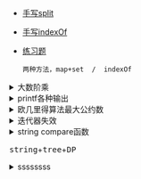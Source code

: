 - [手写split](https://github.com/silence7x7/Leetcode/blob/master/%E9%A2%98%E8%A7%A3/split.md)
- [手写indexOf](https://www.cnblogs.com/zhangshi/p/6502987.html)
- [练习题](https://leetcode-cn.com/problems/word-pattern/)

      两种方法，map+set  /  indexOf
<details>
<summary>大数阶乘</summary>

```c++
//用long数组存储阶乘结果，数组中的每个数存储阶乘的4位10进制数，不足的用0补充。
#include <stdio.h>
long res[10000];
int factorial(const int n){
    int i,j,carry,bit;
    for(res[bit=carry=0]=i=1;i<=n;++i,carry=0){
        for(j=0;j<=bit;++j){
            res[j]=res[j]*i+carry;
            carry=res[j]/10000;
            res[j]%=10000;
        }
        if (carry) res[++bit]=carry;//如果进位就要高位再开一位写数字
    }
    for(printf("%ld",res[i=bit]);i;printf("%4.4ld",res[--i]));
    //%04d代表4位数，高位补0。但大佬都用%4.4ld为什么？
    return printf("\n");
}
int main(){
    for(int n;~scanf("%d",&n);factorial(n));
    //~是按位取反。scanf的返回值是输入值的个数
    //如果没有输入值则返回-1。对于-1按位求反得到0。所以如果没有输入则退出循环
    //常用while(~scanf())代替while(sacnf()!EOF)和while(sacnf()==2).
    //因为EOF定义为-1，所以用这个代替
    //但有漏洞：输入字母会陷入死循环
    //一旦输入的值为字符等不能成功赋值的量，scanf()赋值不成功，会把读到的内容又返回到stdin缓冲区，
    //且取反值使得while又进入到下一次循环，scanf()又从stdin缓冲区读到相同的内容，这样就形成了死循环……
    return 0;
}
```
</details>


<details>
<summary>printf各种输出</summary>
      
```c++
printf("%4d,",a[i]);
 123,   4,   3,   2,   1,   0,
//输出4位，用空格补

printf("%04d",a[i]);
0123,0004,0003,0002,0001,0000,
//用0补，但是不能用%14d,这不是用1补，而是14位空格补
同上
printf("%.4d",a[i]);
0123,0004,0003,0002,0001,0000,

printf("%4.3d",a[i]);
 123, 004, 003, 002, 001, 000,
//输出4位，0补3位
printf("%4.4d",a[i]);
0123,0004,0003,0002,0001,0000,
//输出4位，0补4位
```
</details>


<details>
<summary>欧几里得算法最大公约数</summary>
      
```c++
int gcd(int a, int b)//欧几里得算法求最大公约数
{
    if(b==0) return a;
    else return gcd(b, a%b);
}

//判断
gcd(buf[i], buf[j])==1代表最大公约数为1，即不能化简约分
算法精妙在于会自动交换a，b，太秀了
```
</details>

<details>
<summary>迭代器失效</summary>

```c++
//在vector迭代器遍历时删除或插入数据，导致迭代器失效
vector<int> ans(4);
    ans[0]=1;
    for(auto n:ans)
    	if(n!=0)ans.push_back(9);
    int i=0;
    for(auto n:ans){
        cout<<i<<"  "<<n<<endl;
	  i++;
    }
 //得到输出结果：
0  1
1  0
2  0
3  0
4  9
5  9
并不会一直增长，因为vector动态增长原理，遍历时vec就这么大，迭代器遍历时不会改变大小。
所以最后并不会无限插入数据9
```
reference:  
[可以vec改用list解决](https://blog.csdn.net/hechao3225/article/details/55101344)  
[迭代器失效](https://blog.csdn.net/petersmart123/article/details/53304437)
</details>

<details>
<summary>string compare函数</summary>
      
- [compare](http://www.cplusplus.com/reference/string/string/compare/)  
```c++
str1.compare(0,i,str2,0,i)==0//str1的0开始i个长度与str2的0开始i个长度比较。
```
c语言<string.h>用的是[strcmp](https://www.runoob.com/cprogramming/c-function-strcmp.html)

</details>

<kbd>string</kbd>+<kbd>tree</kbd>+<kbd>DP</kbd> 

<details>
<summary>ssssssss</summary>

```c++


```
</details>

